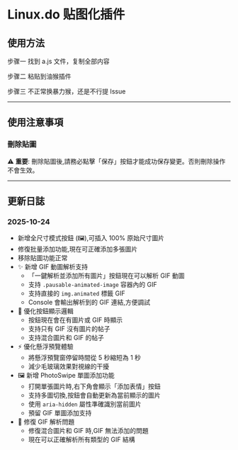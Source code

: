 # Linux.do 贴图化插件

## 使用方法

步骤一
找到 a.js 文件，复制全部内容

步骤二
粘贴到油猴插件

步骤三
不正常换暴力猴，还是不行提 Issue

---

## 使用注意事項

### 刪除貼圖
⚠️ **重要**: 刪除貼圖後,請務必點擊「保存」按鈕才能成功保存變更。否則刪除操作不會生效。

---

## 更新日誌

### 2025-10-24

- 新增全尺寸模式按鈕 (🖼️),可插入 100% 原始尺寸圖片
- 修復批量添加功能,現在可正確添加多張圖片
- 移除貼圖功能正常
- ✨ 新增 GIF 動圖解析支持
  - 「一鍵解析並添加所有圖片」按鈕現在可以解析 GIF 動圖
  - 支持 `.pausable-animated-image` 容器內的 GIF
  - 支持直接的 `img.animated` 標籤 GIF
  - Console 會輸出解析到的 GIF 連結,方便調試
- 🎯 優化按鈕顯示邏輯
  - 按鈕現在會在有圖片或 GIF 時顯示
  - 支持只有 GIF 沒有圖片的帖子
  - 支持混合圖片和 GIF 的帖子
- ⚡ 優化懸浮預覽體驗
  - 將懸浮預覽窗停留時間從 5 秒縮短為 1 秒
  - 減少毛玻璃效果對視線的干擾
- 🖼️ 新增 PhotoSwipe 單圖添加功能
  - 打開單張圖片時,右下角會顯示「添加表情」按鈕
  - 支持多圖切換,按鈕會自動更新為當前顯示的圖片
  - 使用 `aria-hidden` 屬性準確識別當前圖片
  - 預留 GIF 單圖添加支持
- 🐛 修復 GIF 解析問題
  - 修復混合圖片和 GIF 時,GIF 無法添加的問題
  - 現在可以正確解析所有類型的 GIF 結構